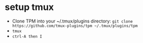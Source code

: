 # setup tmux

- Clone TPM into your ~/.tmux/plugins directory:
  `git clone https://github.com/tmux-plugins/tpm ~/.tmux/plugins/tpm`
- `tmux`
- `ctrl-A then I`
